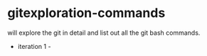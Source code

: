 # gitexploration-commands
will explore the git in detail and list out all the git bash commands.


- iteration 1 - 

